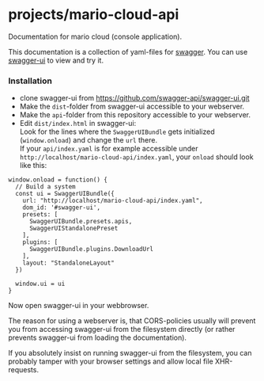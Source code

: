 # projects/mario-cloud-api

Documentation for mario cloud (console application).

This documentation is a collection
of yaml-files for [swagger](http://swagger.io/). You can use [swagger-ui](http://swagger.io/swagger-ui/) to view and try it.

### Installation
- clone swagger-ui from https://github.com/swagger-api/swagger-ui.git
- Make the `dist`-folder from swagger-ui accessible to your webserver.
- Make the `api`-folder from this repository accessible to your webserver.
- Edit `dist/index.html` in swagger-ui:  
  Look for the lines where the `SwaggerUIBundle` gets initialized (`window.onload`)
  and change the `url` there.  
  If your `api/index.yaml` is for example accessible under `http://localhost/mario-cloud-api/index.yaml`,
  your `onload` should look like this:
```
window.onload = function() {
  // Build a system
  const ui = SwaggerUIBundle({
    url: "http://localhost/mario-cloud-api/index.yaml",
    dom_id: '#swagger-ui',
    presets: [
      SwaggerUIBundle.presets.apis,
      SwaggerUIStandalonePreset
    ],
    plugins: [
      SwaggerUIBundle.plugins.DownloadUrl
    ],
    layout: "StandaloneLayout"
  })

  window.ui = ui
}

```
Now open swagger-ui in your webbrowser.

The reason for using a webserver is, that CORS-policies usually will prevent you from accessing swagger-ui from the filesystem directly (or rather prevents swagger-ui from loading the documentation).

If you absolutely insist on running swagger-ui from the filesystem, you can probably tamper with your browser settings and allow local file XHR-requests.
